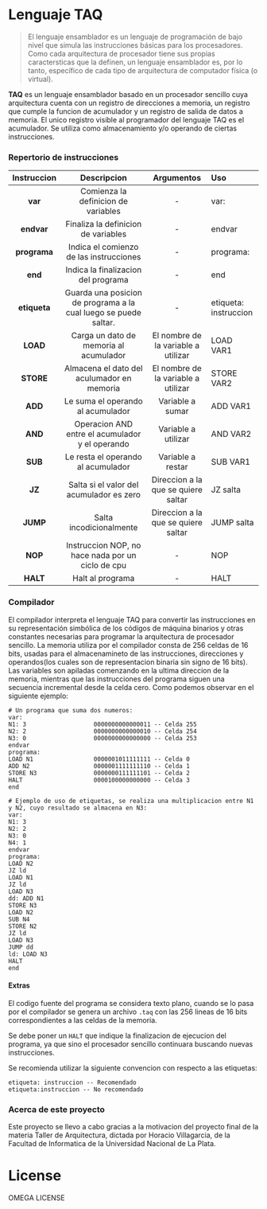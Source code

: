 # Lenguaje TAQ
> El lenguaje ensamblador es un lenguaje de programación de bajo nivel que simula las instrucciones básicas para los procesadores. Como cada arquitectura de procesador tiene sus propias caractersticas que la definen, un lenguaje ensamblador es, por lo tanto, específico de cada tipo de arquitectura de computador física (o virtual).

**TAQ** es un lenguaje ensamblador basado en un procesador sencillo cuya arquitectura cuenta con un registro de direcciones a memoria, un registro que cumple la funcion de acumulador y un registro de salida de datos a memoria.
El unico registro visible al programador del lenguaje TAQ es el acumulador. Se utiliza como almacenamiento y/o operando de ciertas instrucciones.

### Repertorio de instrucciones
| Instruccion |                      Descripcion                                |              Argumentos             | Uso                   |
|:-----------:|:---------------------------------------------------------------:|:-----------------------------------:|:----------------------|
| **var**     | Comienza la definicion de variables                             | -                                   | var:                  |
| **endvar**  | Finaliza la definicion de variables                             | -                                   | endvar                |
| **programa**| Indica el comienzo de las instrucciones                         | -                                   | programa:             |
| **end**     | Indica la finalizacion del programa                             | -                                   | end                   |
| **etiqueta**| Guarda una posicion de programa a la cual luego se puede saltar.| -                                   | etiqueta: instruccion |
| **LOAD**    | Carga un dato de memoria al acumulador                          | El nombre de la variable a utilizar | LOAD VAR1             |
| **STORE**   | Almacena el dato del aculumador en memoria                      | El nombre de la variable a utilizar | STORE VAR2            |
| **ADD**     | Le suma el operando al acumulador                               | Variable a sumar                    | ADD VAR1              |
| **AND**     | Operacion AND entre el acumulador y el operando                 | Variable a utilizar                 | AND VAR2              |
| **SUB**     | Le resta el operando al acumulador                              | Variable a restar                   | SUB VAR1              |
| **JZ**      | Salta si el valor del acumulador es zero                        | Direccion a la que se quiere saltar | JZ salta              |
| **JUMP**    | Salta incodicionalmente                                         | Direccion a la que se quiere saltar | JUMP salta            |
| **NOP**     | Instruccion NOP, no hace nada por un ciclo de cpu               | -                                   | NOP                   |
| **HALT**    | Halt al programa                                                | -                                   | HALT                  |

### Compilador
El compilador interpreta el lenguaje TAQ para convertir las instrucciones en su representación simbólica de los códigos de máquina binarios y otras constantes necesarias para programar la arquitectura de procesador sencillo.
La memoria utiliza por el compilador consta de 256 celdas de 16 bits, usadas para el almacenamineto de las instrucciones, direcciones y operandos(los cuales son de representacion binaria sin signo de 16 bits).
Las variables son apiladas comenzando en la ultima direccion de la memoria, mientras que las instrucciones del programa siguen una secuencia incremental desde la celda cero. Como podemos observar en el siguiente ejemplo:
```
# Un programa que suma dos numeros:
var:
N1: 3                   0000000000000011 -- Celda 255
N2: 2                   0000000000000010 -- Celda 254
N3: 0                   0000000000000000 -- Celda 253
endvar
programa:
LOAD N1                 0000001011111111 -- Celda 0
ADD N2                  0000001111111110 -- Celda 1
STORE N3                0000000111111101 -- Celda 2
HALT                    0000100000000000 -- Celda 3
end
```

```
# Ejemplo de uso de etiquetas, se realiza una multiplicacion entre N1 y N2, cuyo resultado se almacena en N3:
var:
N1: 3
N2: 2
N3: 0
N4: 1
endvar
programa:
LOAD N2
JZ ld
LOAD N1
JZ ld
LOAD N3
dd: ADD N1
STORE N3
LOAD N2
SUB N4
STORE N2
JZ ld
LOAD N3
JUMP dd
ld: LOAD N3
HALT
end
```
#### Extras
El codigo fuente del programa se considera texto plano, cuando se lo pasa por el compilador se genera un archivo `.taq` con las 256 lineas de 16 bits correspondientes a las celdas de la memoria.

Se debe poner un `HALT` que indique la finalizacion de ejecucion del programa, ya que sino el procesador sencillo continuara buscando nuevas instrucciones.

Se recomienda utilizar la siguiente convencion con respecto a las etiquetas:
```
etiqueta: instruccion -- Recomendado
etiqueta:instruccion -- No recomendado
```

### Acerca de este proyecto
Este proyecto se llevo a cabo gracias a la motivacion del proyecto final de la materia Taller de Arquitectura, dictada por Horacio Villagarcia, de la Facultad de Informatica de la Universidad Nacional de La Plata.

# License
OMEGA LICENSE
